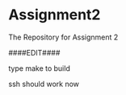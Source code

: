 # Assignment2
The Repository for Assignment 2

####EDIT####

type make to build

ssh should work now
